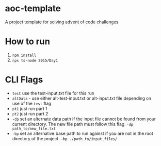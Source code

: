 # aoc-template

A project template for solving advent of code challenges

# How to run

1.  `npm install`
2.  `npx ts-node 2015/Day1`

# CLI Flags

- `test` use the test-input.txt file for this run
- `altData` - use either alt-test-input.txt or alt-input.txt file depending on use of the `test` flag
- `pt1` just run part 1
- `pt2` just run part 2
- `-dp` set an alternate data path if the input file cannot be found from your current directory. The new file path must follow this flag: `-dp path_to/new_file.txt`
- `-bp` set an alternative base path to run against if you are not in the root directory of the project. `-bp ./path_to/input_files/`
